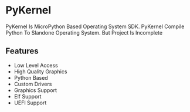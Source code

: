 # PyKernel
PyKernel Is MicroPython Based Operating System SDK. PyKernel Compile Python To Slandone Operating System. But Project Is Incomplete

## Features
- Low Level Access
- High Quality Graphics
- Python Based
- Custom Drivers
- Graphics Support
- Elf Support
- UEFI Support